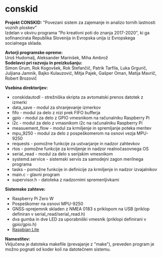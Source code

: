 # conskid

<b>Projekt CONSKID:</b>
	"Povezani sistem za zajemanje in analizo tornih lastnosti voznih ploskev"<br>
	Izdelan v okviru programa "Po kreativni poti do znanja 2017-2020", ki ga sofinancirata Republika Slovenija in Evropska unija iz Evropskega socialnega sklada.<br>

<b>Avtorji programske opreme:</b><br>
	Uroš Hudomalj, Aleksander Marinšek, Miha Ambrož<br>
<b>Sodelavci pri razvoju in preizkušanju:</b><br>
	Simon Grum, Rok Kogovšek, Rok Štefančič, Patrik Tarfila, Luka Grgurič, Juljiana Jamnik, Bajko Kulauzović, Mitja Pajek, Gašper Oman, Matija Mavrič, Robert Brozovič<br>

<b>Vsebina direktorijev:</b><br>
<ul>
	<li>conskidautodl - strežniška skripta za avtomatski prenos datotek z izmerki</li>
	<li>data_save - modul za shranjevanje izmerkov</li>
	<li>fifo - modul za delo z nizi prek FIFO bufferja</li>
	<li>gpio - modul za delo z GPIO vmesnikom na računalniku Raspberry Pi</li>
	<li>i2c - modul za delo z vmasnikom i2c na računalniku Raspberry Pi</li>
	<li>measuement_flow - modul za krmiljenje in spremljanje poteka meritev</li>
	<li>mpu_9250 - modul za delo z pospeškomerom na osnovi vezja MPU-9250</li>
	<li>requests - pomožne funkcije za ustvarjanje in nadzor zahtevkov</li>
	<li>rtos -  pomožne funkcije za krmiljenje in nadzor realnočasovnega OS</li>
	<li>serial_read - modul za delo s serijskim vmesnikom</li>
	<li>systemd.service - sistemski servis za samodejni zagon merilnega programa</li>
	<li>tasks - pomožne funkcije in definicije za krmiljenje in nadzor izvajalnikov</li>
	<li>main.c - glavni program</li>
	<li>supervisor.h - datoteka z nadzornimi spremenljivkami</li>
</ul>

<b>Sistemske zahteve:</b><br>
<ul>
	<li>Raspberry Pi Zero W</li>
	<li>Pospeškomer na osnovi MPU-9250</li>
	<li>GNSS-sprejemnik skladen z NMEA 0183 s priklopom na USB (priklop definiran v serial_read/serial_read.h)</li>
	<li>dva gumba in dve LED za uporabniški vmesnik (priklopi definirani v gpio/gpio.h)</li>
	<li><a href="https://www.raspberrypi.org/downloads/raspbian/">Raspbian Lite</a></li>
</ul>
	
<b>Namestitev:</b><br>
	Vključena je datoteka makefile (prevajanje z "make"), preveden program je možno pognati od koder koli na datotečnem sistemu.<br>
